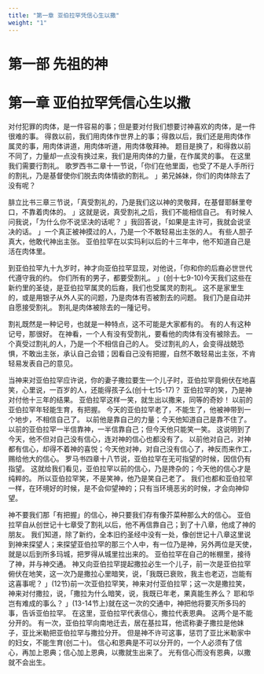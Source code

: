```yaml
---
title: "第一章 亚伯拉罕凭信心生以撒"
weight: "1"
---
```


# 第一部 先祖的神
# 第一章 亚伯拉罕凭信心生以撒


对付犯罪的肉体，是一件容易的事；但是要对付我们想要讨神喜欢的肉体，是一件很难的事。
得救以前，我们用肉体作世界上的事；得救以后，我们还是用肉体作属灵的事，用肉体讲道，用肉体听道，用肉体敬拜神。
题目是换了，和得救以前不同了，力量却一点没有换过来，我们是用肉体的力量，在作属灵的事。
在这里我们需要行割礼。
歌罗西书二章十一节说，「你们在他里面，也受了不是人手所行的割礼，乃是基督使你们脱去肉体情欲的割礼。
」弟兄姊妹，你们的肉体除去了没有呢？

腓立比书三章三节说，「真受割礼的，乃是我们这以神的灵敬拜，在基督耶稣里夸口，不靠着肉体的。
」这就是说，真受割礼之后，我们不能相信自己。
有时候人问我说，「为什么你不说坚决的话呢？
」我回答说，「如果是主许可，我就会说坚决的话。
」一个真正被神摸过的人，乃是一个不敢轻易出主张的人。
有些人胆子真大，他敢代神出主张。
亚伯拉罕在以实玛利以后的十三年中，他不知道自己是活在肉体里。

到亚伯拉罕九十九岁时，神才向亚伯拉罕显现，对他说，「你和你的后裔必世世代代遵守我的约。
你们所有的男子，都要受割礼。
」(创十七9-10)今天我们这些在新约里的圣徒，是亚伯拉罕属灵的后裔，我们也受属灵的割礼。
这不是家里生的，或是用银子从外人买的问题，乃是肉体有否被割去的问题。
我们乃是自动并自愿接受割礼。
割礼是肉体被除去的一隀记号。

割礼既然是一种记号，也就是一种特点，这不可能是大家都有的。
有的人有这种记号，那很好。
在神看，一个人有没有受割礼，要看他的肉体有没有被除去。
一个真受过割礼的人，乃是一个不相信自己的人。
受过割礼的人，会变得战兢恐惧，不敢出主张，承认自己会错；因看自己没有把握，自然不敢轻易出主张，不肯轻易发表自己的意见。

当神来对亚伯拉罕应许说，你的妻子撒拉要生一个儿子时，亚伯拉罕竟俯伏在地喜笑，心里说，一百岁的人，还能得孩子么(创十七15-17)？
亚伯拉罕的笑，乃是神对付他十三年的结果。
亚伯拉罕这样一笑，就生出以撒来，同等的奇妙！
以前的亚伯拉罕年轻能生育，有把握。
今天的亚伯拉罕老了，不能生了，他被神带到一个地步，不相信自己了。
以前他是靠自己的力量；今天他知道自己是靠不住了。
以前的亚伯拉罕一半信靠神，一半信靠自己；但今天他只能笑一笑。
这说明到了今天，他不但对自己没有信心，连对神的信心也都没有了。
以前他对自己，对神都有信心，却得不着神的喜悦；今天他对神，对自己没有信心了，神反而来作工，赐给他大的信心。
罗马书四章十八节说，亚伯拉罕在无可指望的时候，因信仍有指望。
这就给我们看见，亚伯拉罕以前的信心，乃是搀杂的；今天他的信心才是纯粹的。
所以亚伯拉罕笑，不是笑神，他乃是笑自己老了。
我们也都和亚伯拉罕一样，在环境好的时候，是不会仰望神的；只有当环境恶劣的时候，才会向神仰望。

神不要我们那「有把握」的信心，神只要我们存有像芥菜种那么大的信心。
亚伯拉罕自从创世记十七章受了割礼以后，他不再信靠自己；到了十八章，他成了神的朋友。
我们知道，除了新约，全本旧约圣经中没有一处，像创世记十八章这里说到神来探望人；来探望亚伯拉罕的那三个人中，有一位乃是神，另外两位是天使，就是以后到所多玛城，把罗得从城里拉出来的。
亚伯拉罕在自己的帐棚里，接待了神，并与神交通。
神又向亚伯拉罕提起撒拉必生一个儿子，前一次是亚伯拉罕俯伏在地笑，这一次乃是撒拉心里暗笑，说，「我既已衰败，我主也老迈，岂能有这喜事呢？
」(12节)前一次亚伯拉罕笑，神来对付亚伯拉罕；这一次是撒拉笑，神来对付撒拉，说，「撒拉为什么暗笑，说，我既已年老，果真能生养么？
耶和华岂有难成的事么？
」(13-14节上)就在这一次的交通中，神把他将要灭所多玛的事，告诉亚伯拉罕。
在这里，亚伯拉罕代表信心，撒拉代表恩典。
这两个是不能分开的。
有一次，亚伯拉罕向南地迁去，居在基拉耳，他谎称妻子撒拉是他妹子，亚比米勒把亚伯拉罕与撒拉分开。
但是神不许可这事，惩罚了亚比米勒家中的妇女，不能生育(创二十)。
信心和恩典是不可以分开的，一个人必须有了信心，再加上恩典；信心加上恩典，以撒就生出来了。
光有信心而没有恩典，以撒就不会出生。
